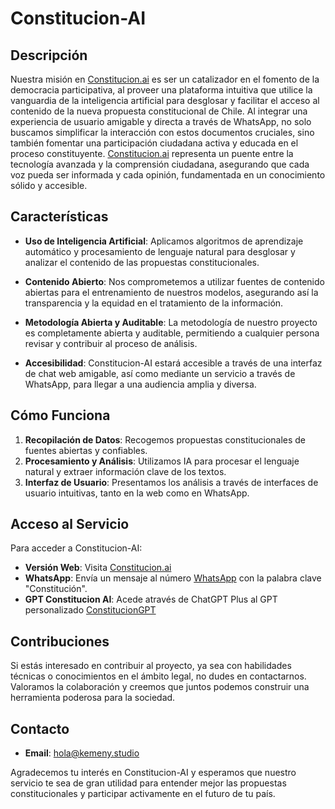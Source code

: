 # Constitucion-AI

## Descripción
Nuestra misión en [Constitucion.ai](https://www.constitucion.ai/) es ser un catalizador en el fomento de la democracia participativa, al proveer una plataforma intuitiva que utilice la vanguardia de la inteligencia artificial para desglosar y facilitar el acceso al contenido de la nueva propuesta constitucional de Chile. Al integrar una experiencia de usuario amigable y directa a través de WhatsApp, no solo buscamos simplificar la interacción con estos documentos cruciales, sino también fomentar una participación ciudadana activa y educada en el proceso constituyente. [Constitucion.ai](https://www.constitucion.ai/) representa un puente entre la tecnología avanzada y la comprensión ciudadana, asegurando que cada voz pueda ser informada y cada opinión, fundamentada en un conocimiento sólido y accesible.

## Características
- **Uso de Inteligencia Artificial**: Aplicamos algoritmos de aprendizaje automático y procesamiento de lenguaje natural para desglosar y analizar el contenido de las propuestas constitucionales.

- **Contenido Abierto**: Nos comprometemos a utilizar fuentes de contenido abiertas para el entrenamiento de nuestros modelos, asegurando así la transparencia y la equidad en el tratamiento de la información.

- **Metodología Abierta y Auditable**: La metodología de nuestro proyecto es completamente abierta y auditable, permitiendo a cualquier persona revisar y contribuir al proceso de análisis.

- **Accesibilidad**: Constitucion-AI estará accesible a través de una interfaz de chat web amigable, así como mediante un servicio a través de WhatsApp, para llegar a una audiencia amplia y diversa.

## Cómo Funciona
1. **Recopilación de Datos**: Recogemos propuestas constitucionales de fuentes abiertas y confiables.
2. **Procesamiento y Análisis**: Utilizamos IA para procesar el lenguaje natural y extraer información clave de los textos.
3. **Interfaz de Usuario**: Presentamos los análisis a través de interfaces de usuario intuitivas, tanto en la web como en WhatsApp.

## Acceso al Servicio
Para acceder a Constitucion-AI:
- **Versión Web**: Visita [Constitucion.ai](https://www.constitucion.ai/)
- **WhatsApp**: Envía un mensaje al número [WhatsApp](https://wa.me/message/26VTB42XX3HRH1) con la palabra clave "Constitución".
- **GPT Constitucion AI**: Acede através de ChatGPT Plus al GPT personalizado [ConstitucionGPT](https://chat.openai.com/g/g-fq5CDURZh-constituciongpt)

## Contribuciones
Si estás interesado en contribuir al proyecto, ya sea con habilidades técnicas o conocimientos en el ámbito legal, no dudes en contactarnos. Valoramos la colaboración y creemos que juntos podemos construir una herramienta poderosa para la sociedad.

## Contacto
- **Email**: [hola@kemeny.studio](mailto:hola@kemeny.studio)

Agradecemos tu interés en Constitucion-AI y esperamos que nuestro servicio te sea de gran utilidad para entender mejor las propuestas constitucionales y participar activamente en el futuro de tu país.